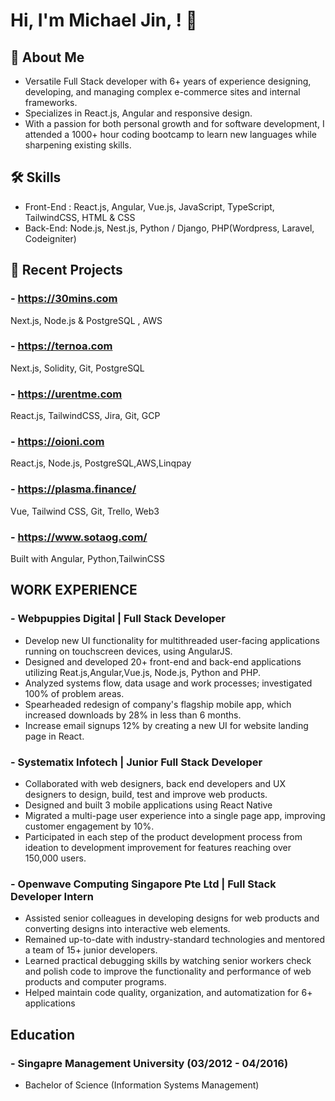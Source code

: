
# Hi, I'm Michael Jin, ! 👋


## 🚀 About Me
- Versatile Full Stack developer with 6+ years of experience designing, developing, and managing complex e-commerce sites and internal frameworks. 
- Specializes in React.js, Angular and responsive design.
- With a passion for both personal growth and for software development, I attended a 1000+ hour coding bootcamp to learn new languages while sharpening existing skills.


## 🛠 Skills
- Front-End : React.js, Angular, Vue.js, JavaScript, TypeScript, TailwindCSS, HTML & CSS
- Back-End: Node.js, Nest.js, Python / Django, PHP(Wordpress, Laravel, Codeigniter)



## 🔗 Recent Projects

### - https://30mins.com
Next.js, Node.js & PostgreSQL , AWS

### - https://ternoa.com
Next.js, Solidity, Git, PostgreSQL

### - https://urentme.com
React.js, TailwindCSS, Jira, Git, GCP
### - https://oioni.com
React.js, Node.js, PostgreSQL,AWS,Linqpay
### - https://plasma.finance/
Vue, Tailwind CSS, Git, Trello, Web3
### - https://www.sotaog.com/
Built with Angular, Python,TailwinCSS

## WORK EXPERIENCE

### - Webpuppies Digital | Full Stack Developer
- Develop new UI functionality for multithreaded user-facing applications running on touchscreen devices, using AngularJS.
- Designed and developed 20+ front-end and back-end applications utilizing Reat.js,Angular,Vue.js, Node.js, Python and PHP.
- Analyzed systems flow, data usage and work processes; investigated 100% of problem areas.
- Spearheaded redesign of company's flagship mobile app, which increased downloads by 28% in less than 6 months.
- Increase email signups 12% by creating a new UI for website landing page in React.

### - Systematix Infotech | Junior Full Stack Developer
- Collaborated with web designers, back end developers and UX designers to design, build, test and improve web products.
- Designed and built 3 mobile applications using React Native
- Migrated a multi-page user experience into a single page app, improving customer engagement by 10%.
- Participated in each step of the product development process from ideation to development improvement for features reaching over 150,000 users.

### - Openwave Computing Singapore Pte Ltd | Full Stack Developer Intern
- Assisted senior colleagues in developing designs for web products and converting designs into interactive web elements.
- Remained up-to-date with industry-standard technologies and mentored a team of 15+ junior developers.
- Learned practical debugging skills by watching senior workers check and polish code to improve the functionality and performance of web products and computer programs.
- Helped maintain code quality, organization, and automatization for 6+ applications
## Education
### - Singapre Management University (03/2012 - 04/2016)
- Bachelor of Science (Information Systems Management)
